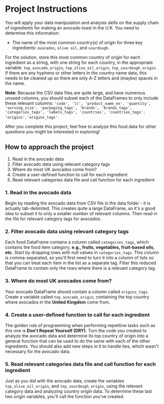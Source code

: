 # Project Instructions
You will apply your data manipulation and analysis skills on the supply chain of ingredients for making an avocado toast in the U.K. You need to determine this information:

- The name of the most common country(s) of origin for three key ingredients: `avocados`, `olive oil`, and `sourdough`.

For the solution, store this most common country of origin for each ingredient as a string, with one string for each country, in the appropriate variable: `top_avocado_origin`, `top_olive_oil_origin`, `top_sourdough_origin`. If there are any hyphens or other letters in the country name data, this needs to be cleaned up so there are only A-Z letters and (maybe) spaces in the name.

**Note:** Because the CSV data files are quite large, and have numerous unused columns, you should subset each of the DataFrames to only include these relevant columns: `'code', 'lc', 'product_name_en', 'quantity', 'serving_size', 'packaging_tags', 'brands', 'brands_tags', 'categories_tags', 'labels_tags', 'countries', 'countries_tags', 'origins','origins_tags'`.

After you complete this project, feel free to analyze this food data for other questions you might be interested in exploring!

## How to approach the project
1. Read in the avocado data
2. Filter avocado data using relevant category tags
3. Where do most UK avocados come from?
4. Create a user-defined function to call for each ingredient
5. Read relevant categories data file and call function for each ingredient


### 1. Read in the avocado data
Begin by reading the avocado data from CSV file in the data folder - it is actually tab-delimited. This creates quite a large DataFrame, so it's a good idea to subset it to only a smaller number of relevant columns. Then read in the file for relevant category tags for avocados.

### 2. Filter avocado data using relevant category tags
Each food DataFrame contains a column called `categories_tags`, which contains the food item category, **e.g., fruits, vegetables, fruit-based oils, etc.** Start by dropping rows with null values in `categories_tags`. This column is comma-separated, so you'll first need to turn it into a column of lists so that you can treat each item in the list as a separate tag. Filter this reduced DataFrame to contain only the rows where there is a relevant category tag.

### 3. Where do most UK avocados come from?
Your avocado DataFrame should contain a column called `origins_tags`. Create a variable called `top_avocado_origin`, containing the top country where avocados in the **United Kingdom** come from.


### 4. Create a user-defined function to call for each ingredient
The golden rule of programming when performing repetitive tasks such as this one is **Don't Repeat Yourself (DRY)**. Turn the code you created to analyze the avocado data and determine its top country of origin into a general function that can be used to do the same with each of the other ingredients. You should also add new steps in it to handle ties, which wasn't necessary for the avocado data.

### 5. Read relevant categories data file and call function for each ingredient
Just as you did with the avocado data, create the variables `top_olive_oil_origin`, and `top_sourdough_origin`, using the relevant category data and analyzing country origin data. To determine these last two origin variables, you'll call the function you've created.